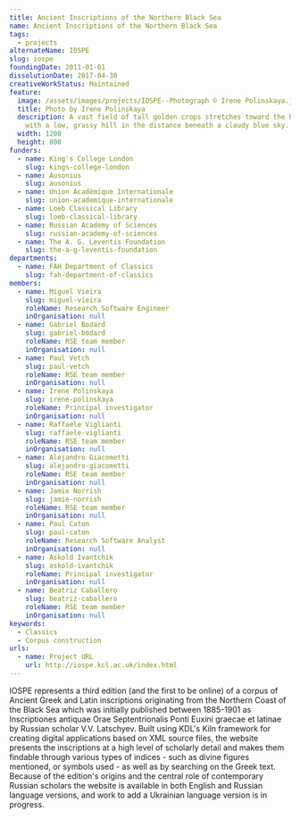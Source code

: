 ```yaml
---
title: Ancient Inscriptions of the Northern Black Sea
name: Ancient Inscriptions of the Northern Black Sea
tags:
  - projects
alternateName: IOSPE
slug: iospe
foundingDate: 2011-01-01
dissolutionDate: 2017-04-30
creativeWorkStatus: Maintained
feature:
  image: /assets/images/projects/IOSPE--Photograph © Irene Polinskaya.jpg
  title: Photo by Irene Polinskaya
  description: A vast field of tall golden crops stretches toward the horizon,
    with a low, grassy hill in the distance beneath a cloudy blue sky.
  width: 1200
  height: 800
funders:
  - name: King's College London
    slug: kings-college-london
  - name: Ausonius
    slug: ausonius
  - name: Union Académique Internationale
    slug: union-academique-internationale
  - name: Loeb Classical Library
    slug: loeb-classical-library
  - name: Russian Academy of Sciences
    slug: russian-academy-of-sciences
  - name: The A. G. Leventis Foundation
    slug: the-a-g-leventis-foundation
departments:
  - name: FAH Department of Classics
    slug: fah-department-of-classics
members:
  - name: Miguel Vieira
    slug: miguel-vieira
    roleName: Research Software Engineer
    inOrganisation: null
  - name: Gabriel Bodard
    slug: gabriel-bodard
    roleName: RSE team member
    inOrganisation: null
  - name: Paul Vetch
    slug: paul-vetch
    roleName: RSE team member
    inOrganisation: null
  - name: Irene Polinskaya
    slug: irene-polinskaya
    roleName: Principal investigator
    inOrganisation: null
  - name: Raffaele Viglianti
    slug: raffaele-viglianti
    roleName: RSE team member
    inOrganisation: null
  - name: Alejandro Giacometti
    slug: alejandro-giacometti
    roleName: RSE team member
    inOrganisation: null
  - name: Jamie Norrish
    slug: jamie-norrish
    roleName: RSE team member
    inOrganisation: null
  - name: Paul Caton
    slug: paul-caton
    roleName: Research Software Analyst
    inOrganisation: null
  - name: Askold Ivantchik
    slug: askold-ivantchik
    roleName: Principal investigator
    inOrganisation: null
  - name: Beatriz Caballero
    slug: beatriz-caballero
    roleName: RSE team member
    inOrganisation: null
keywords:
  - Classics
  - Corpus construction
urls:
  - name: Project URL
    url: http://iospe.kcl.ac.uk/index.html
---
```


IOSPE represents a third edition (and the first to be online) of a corpus of Ancient Greek and Latin inscriptions originating from the Northern Coast of the Black Sea which was initially published between 1885-1901 as Inscriptiones antiquae Orae Septentrionalis Ponti Euxini graecae et latinae by Russian scholar V.V. Latschyev.
Built using KDL's Kiln framework for creating digital applications based on XML source files, the website presents the inscriptions at a high level of scholarly detail and makes them findable through various types of indices - such as divine figures mentioned, or symbols used - as well as by searching on the Greek text.
Because of the edition's origins and the central role of contemporary Russian scholars the website is available in both English and Russian language versions, and work to add a Ukrainian language version is in progress.
